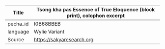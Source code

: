 |Title | Tsong kha pas Essence of True Eloquence (block print), colophon excerpt 
| --- | --- 
|pecha_id | I0B68BBEB
|language | Wylie Variant
|Source | https://sakyaresearch.org